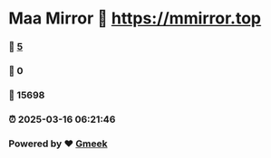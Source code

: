 # Maa Mirror :link: https://mmirror.top 
### :page_facing_up: [5](https://mmirror.top/tag.html) 
### :speech_balloon: 0 
### :hibiscus: 15698 
### :alarm_clock: 2025-03-16 06:21:46 
### Powered by :heart: [Gmeek](https://github.com/Meekdai/Gmeek)
